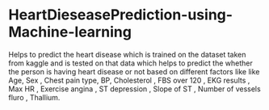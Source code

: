 # HeartDieseasePrediction-using-Machine-learning
Helps to predict the heart disease which is trained on the dataset taken from kaggle and is tested on that data  which helps to predict the whether the person is having heart disease or not based on different factors like like Age, Sex , Chest pain type, BP, Cholesterol , FBS over 120 , EKG results , Max HR , Exercise angina , ST depression , Slope of ST , Number of vessels fluro , Thallium.
